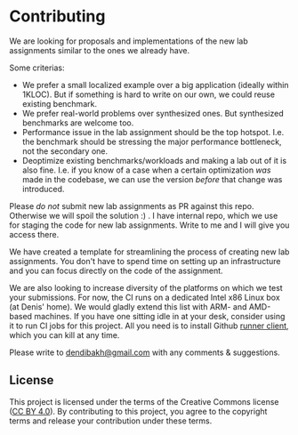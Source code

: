 # Contributing

We are looking for proposals and implementations of the new lab assignments similar to the ones we already have.

Some criterias:
- We prefer a small localized example over a big application (ideally within 1KLOC). But if something is hard to write on our own, we could reuse existing benchmark.
- We prefer real-world problems over synthesized ones. But synthesized benchmarks are welcome too.
- Performance issue in the lab assignment should be the top hotspot. I.e. the benchmark should be stressing the major performance bottleneck, not the secondary one.
- Deoptimize existing benchmarks/workloads and making a lab out of it is also fine. I.e. if you know of a case when a certain optimization *was* made in the codebase, we can use the version *before* that change was introduced.

Please *do not* submit new lab assignments as PR against this repo. Otherwise we will spoil the solution :) . I have internal repo, which we use for staging the code for new lab assignments. Write to me and I will give you access there.

We have created a template for streamlining the process of creating new lab assignments. You don't have to spend time on setting up an infrastructure and you can focus directly on the code of the assignment.

We are also looking to increase diversity of the platforms on which we test your submissions. For now, the CI runs on a dedicated Intel x86 Linux box (at Denis' home). We would gladly extend this list with ARM- and AMD-based machines. If you have one sitting idle in at your desk, consider using it to run CI jobs for this project. All you need is to install Github [runner client](https://docs.github.com/en/actions/hosting-your-own-runners/about-self-hosted-runners), which you can kill at any time.

Please write to dendibakh@gmail.com with any comments & suggestions.

## License

This project is licensed under the terms of the Creative Commons license ([CC BY 4.0](https://creativecommons.org/licenses/by/4.0/)). By contributing to this project, you agree to the copyright terms and release your contribution under these terms.